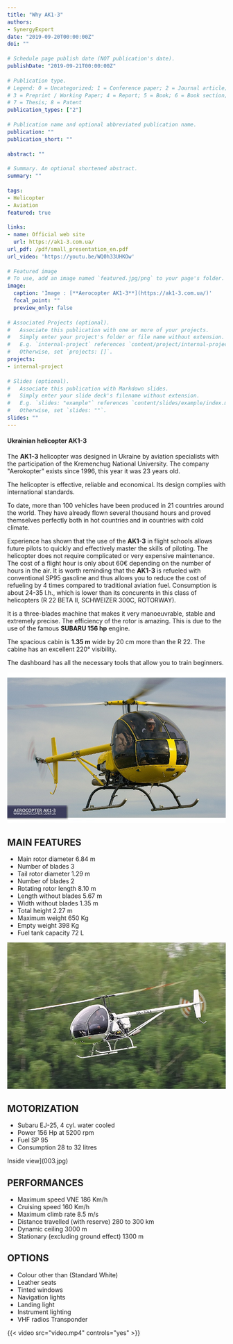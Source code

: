 ```yaml
---
title: "Why AK1-3"
authors:
- SynergyExport
date: "2019-09-20T00:00:00Z"
doi: ""

# Schedule page publish date (NOT publication's date).
publishDate: "2019-09-21T00:00:00Z"

# Publication type.
# Legend: 0 = Uncategorized; 1 = Conference paper; 2 = Journal article;
# 3 = Preprint / Working Paper; 4 = Report; 5 = Book; 6 = Book section;
# 7 = Thesis; 8 = Patent
publication_types: ["2"]

# Publication name and optional abbreviated publication name.
publication: ""
publication_short: ""

abstract: ""

# Summary. An optional shortened abstract.
summary: ""

tags:
- Helicopter
- Aviation
featured: true

links:
- name: Official web site
  url: https://ak1-3.com.ua/
url_pdf: /pdf/small_presentation_en.pdf
url_video: 'https://youtu.be/WQ0h33UHKOw'

# Featured image
# To use, add an image named `featured.jpg/png` to your page's folder. 
image:
  caption: 'Image : [**Aerocopter AK1-3**](https://ak1-3.com.ua/)'
  focal_point: ""
  preview_only: false

# Associated Projects (optional).
#   Associate this publication with one or more of your projects.
#   Simply enter your project's folder or file name without extension.
#   E.g. `internal-project` references `content/project/internal-project/index.md`.
#   Otherwise, set `projects: []`.
projects:
- internal-project

# Slides (optional).
#   Associate this publication with Markdown slides.
#   Simply enter your slide deck's filename without extension.
#   E.g. `slides: "example"` references `content/slides/example/index.md`.
#   Otherwise, set `slides: ""`.
slides: ""
---
```



#### Ukrainian helicopter AK1-3

The **AK1-3** helicopter was designed in Ukraine by aviation specialists with the participation of the Kremenchug National University. The company "Aerokopter" exists since 1996, this year it was 23 years old.

The helicopter is effective, reliable and economical. Its design complies with international standards.

To date, more than 100 vehicles have been produced in 21 countries around the world. They have already flown several thousand hours and proved themselves perfectly both in hot countries and in countries with cold climate. 

Experience has shown that the use of the **AK1-3** in flight schools allows future pilots to quickly and effectively master the skills of piloting. The helicopter does not require complicated or very expensive maintenance. The cost of a flight hour is only about 60€ depending on the number of hours in the air. It is worth reminding that the **AK1-3** is refueled with conventional SP95 gasoline and thus allows you to reduce the cost of refueling by 4 times compared to traditional aviation fuel. Consumption is about 24-35 l.h., which is lower than its concurents in this class of helicopters (R 22 BETA II, SCHWEIZER 300C, ROTORWAY).

It is a three-blades machine that makes it very manoeuvrable, stable and extremely precise. The efficiency of the rotor is amazing. This is due to the use of the famous **SUBARU 156 hp** engine.

The spacious cabin is **1.35 m** wide by 20 cm more than the R 22. The cabine has an excellent 220° visibility.

The dashboard has all the necessary tools that allow you to train beginners.


![Inside view](001.jpg)

## MAIN FEATURES

- Main rotor diameter 6.84 m
- Number of blades 3
- Tail rotor diameter 1.29 m
- Number of blades 2
- Rotating rotor length 8.10 m
- Length without blades 5.67 m
- Width without blades 1.35 m
- Total height 2.27 m
- Maximum weight 650 Kg
- Empty weight 398 Kg
- Fuel tank capacity 72 L

![Inside view](002.jpg)

## MOTORIZATION

- Subaru EJ-25, 4 cyl. water cooled
- Power 156 Hp at 5200 rpm
- Fuel SP 95
- Consumption 28 to 32 litres

Inside view](003.jpg)

## PERFORMANCES

- Maximum speed VNE 186 Km/h
- Cruising speed 160 Km/h
- Maximum climb rate 8.5 m/s
- Distance travelled (with reserve) 280 to 300 km
- Dynamic ceiling 3000 m
- Stationary (excluding ground effect) 1300 m

## OPTIONS

- Colour other than (Standard White)
- Leather seats
- Tinted windows
- Navigation lights
- Landing light
- Instrument lighting
- VHF radios Transponder

{{< video src="video.mp4" controls="yes" >}}
